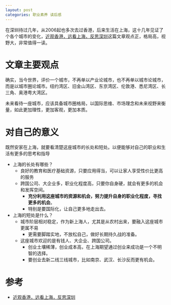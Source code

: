 ```yaml
---
layout: post
categories: 职业素养 读后感
---
```


在深圳待过几年，从2006起也多次去过香港，后来生活在上海，这十几年见证了个各个城市的变化，[近观香港，远看上海，反思深圳](http://www.iheima.com/article-218166.html)这篇文章观点正，格局高，视野大，非常值得一读。

# 文章主要观点

确实，当今世界，评价一个城市，不再单以产业论城市，也不再单以城市论城市，而是以城市圈论城市。纽约湾区、旧金山湾区、东京湾区、伦敦港、悉尼湾区、长三角、奥港粤大湾区。

未来看待一座城市，应该具备城市圈格局，以国际思维、市场理念和未来视野来衡量，如此更加理性，更加客观，更加本质。

# 对自己的意义
既然安家在上海，就要看清楚这座城市的长处和短处。以便能够对自己的职业和生活有更多的思考和指导

- 上海的长处有哪些？
  + 良好的教育和医疗基础资源，只要应用得当，可以让家人享受性价比更高的服务
  + 跨国公司、大企业多，职业化程度高，只要你自身硬，就会有更多的机会和发挥空间。
    + **充分利用这座城市的资源和机会，努力提升自身的职业化程度，寻找更多的机会**。
    + 特别是要国际化，让自己更多地走出去。
- 上海的短处是什么？
  + 城市阶层相对稳定，作为新上海人，尤其是从农村出来，要融入这座城市更属不易
    + 更需要脚踏实地，不放松自己，做好长期持久战的准备。
  + 这座城市欢迎的是有钱人、大企业、跨国公司。
    + 创业土壤稀薄，创业成本高，在上海期望通过创业来成功是一个不明智的选择。
    + 要创业去新二线三线城市，比如南京、武汉、长沙反而更有机会。



# 参考

- [近观香港，远看上海，反思深圳](http://www.iheima.com/article-218166.html)